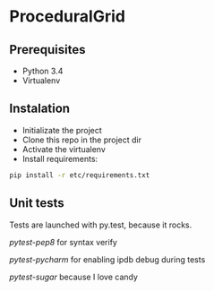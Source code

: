 # ProceduralGrid

## Prerequisites
* Python 3.4
* Virtualenv

## Instalation
* Initializate the project
* Clone this repo in the project dir
* Activate the virtualenv
* Install requirements:
```bash
pip install -r etc/requirements.txt
```

## Unit tests
Tests are launched with py.test, because it rocks.

*pytest-pep8* for syntax verify

*pytest-pycharm* for enabling ipdb debug during tests

*pytest-sugar* because I love candy
